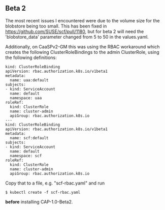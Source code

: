 ## Beta 2

The most recent issues I encountered were due to the volume size for the blobstore being too small. This has been fixed in https://github.com/SUSE/scf/pull/1180, but for beta 2 will need the 'blobstore_data' parameter changed from 5 to 50 in the values.yaml.

Additionally, on CaaSPv2-GM this was using the RBAC workaround which creates the following ClusterRoleBindings to the admin ClusterRole, using the following definitions:

```
kind: ClusterRoleBinding
apiVersion: rbac.authorization.k8s.io/v1beta1
metadata:
  name: uaa:default
subjects:
- kind: ServiceAccount
  name: default
  namespace: uaa
roleRef:
  kind: ClusterRole
  name: cluster-admin
  apiGroup: rbac.authorization.k8s.io
---
kind: ClusterRoleBinding
apiVersion: rbac.authorization.k8s.io/v1beta1
metadata:
  name: scf:default
subjects:
- kind: ServiceAccount
  name: default
  namespace: scf
roleRef:
  kind: ClusterRole
  name: cluster-admin
  apiGroup: rbac.authorization.k8s.io
```

Copy that to a file, e.g. "scf-rbac.yaml" and run

```
$ kubectl create -f scf-rbac.yaml
```

**before** installing CAP-1.0-Beta2.